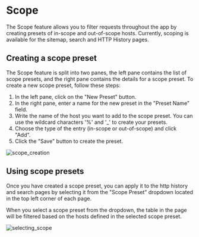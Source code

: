 # Scope

The Scope feature allows you to filter requests throughout the app by creating presets of in-scope and out-of-scope hosts. Currently, scoping is available for the sitemap, search and HTTP History pages.

## Creating a scope preset

The Scope feature is split into two panes, the left pane contains the list of scope presets, and the right pane contains the details for a scope preset. To create a new scope preset, follow these steps:

1. In the left pane, click on the "New Preset" button.
2. In the right pane, enter a name for the new preset in the "Preset Name" field.
3. Write the name of the host you want to add to the scope preset. You can use the wildcard characters '%' and '\_' to create your presets.
4. Choose the type of the entry (in-scope or out-of-scope) and click "Add".
5. Click the "Save" button to create the preset.

![scope_creation](/_images/scope_creation.png)

## Using scope presets

Once you have created a scope preset, you can apply it to the http history and search pages by selecting it from the "Scope Preset" dropdown located in the top left corner of each page.

When you select a scope preset from the dropdown, the table in the page will be filtered based on the hosts defined in the selected scope preset.

![selecting_scope](/_images/history_selecting_scope.png)
